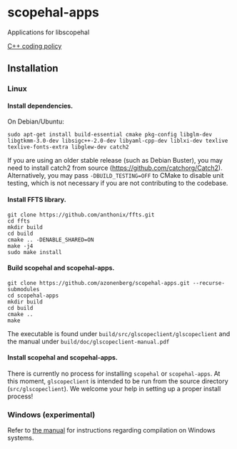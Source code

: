 # scopehal-apps

Applications for libscopehal

[C++ coding policy](https://github.com/azonenberg/coding-policy/blob/master/cpp-coding-policy.md)

## Installation

### Linux
#### Install dependencies. 

On Debian/Ubuntu:

```
sudo apt-get install build-essential cmake pkg-config libglm-dev libgtkmm-3.0-dev libsigc++-2.0-dev libyaml-cpp-dev liblxi-dev texlive texlive-fonts-extra libglew-dev catch2
```

If you are using an older stable release (such as Debian Buster), you may need to install catch2 from source (https://github.com/catchorg/Catch2).  Alternatively, you may pass `-DBUILD_TESTING=OFF` to CMake to disable unit testing, which is not necessary if you are not contributing to the codebase. 

#### Install FFTS library.

```
git clone https://github.com/anthonix/ffts.git
cd ffts
mkdir build
cd build
cmake .. -DENABLE_SHARED=ON
make -j4
sudo make install
```

#### Build scopehal and scopehal-apps.

```
git clone https://github.com/azonenberg/scopehal-apps.git --recurse-submodules
cd scopehal-apps
mkdir build
cd build
cmake ..
make
```

The executable is found under `build/src/glscopeclient/glscopeclient` and the manual under `build/doc/glscopeclient-manual.pdf`

#### Install scopehal and scopehal-apps.

There is currently no process for installing `scopehal` or `scopehal-apps`. At this moment, `glscopeclient` is intended to be run from the source directory (`src/glscopeclient`). We welcome your help in setting up a proper install process! 

### Windows (experimental)

Refer to [the manual](https://www.antikernel.net/temp/glscopeclient-manual.pdf) for instructions regarding compilation on Windows systems.
